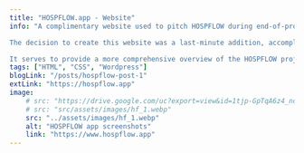 ```yaml
---
title: "HOSPFLOW.app - Website"
info: "A complimentary website used to pitch HOSPFLOW during end-of-project poster presentations.

The decision to create this website was a last-minute addition, accomplished in less than a day.

It serves to provide a more comprehensive overview of the HOSPFLOW project."
tags: ["HTML", "CSS", "Wordpress"]
blogLink: "/posts/hospflow-post-1"
extLink: "https://hospflow.app"
image:
    # src: "https://drive.google.com/uc?export=view&id=1tjp-GpTqA6z4_ncd9-6XHQKl4Ju_fsem"
    # src: "src/assets/images/hf_1.webp"
    src: "../assets/images/hf_1.webp"
    alt: "HOSPFLOW app screenshots"
    link: "https://www.hospflow.app"
---
```

